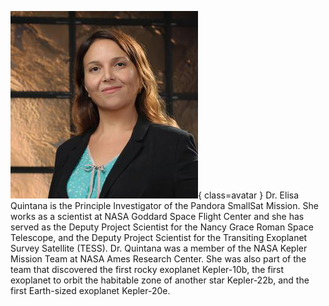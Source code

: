 ![Elisa Quintana](Quintana.jpg){ class=avatar }
Dr. Elisa Quintana is the Principle Investigator of the Pandora SmallSat Mission. She works as a scientist at NASA Goddard Space Flight Center and she has served as the Deputy Project Scientist for the Nancy Grace Roman Space Telescope, and the Deputy Project Scientist for the Transiting Exoplanet Survey Satellite (TESS). Dr. Quintana was a member of the NASA Kepler Mission Team at NASA Ames Research Center. She was also part of the team that discovered the first rocky exoplanet Kepler-10b, the first exoplanet to orbit the habitable zone of another star Kepler-22b, and the first Earth-sized exoplanet Kepler-20e. 

